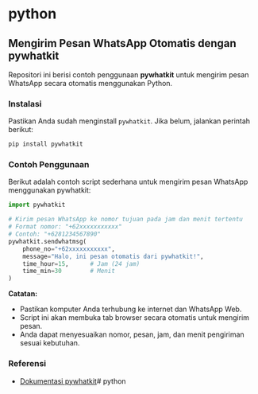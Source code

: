# python

## Mengirim Pesan WhatsApp Otomatis dengan pywhatkit

Repositori ini berisi contoh penggunaan **pywhatkit** untuk mengirim pesan WhatsApp secara otomatis menggunakan Python.

### Instalasi

Pastikan Anda sudah menginstall `pywhatkit`. Jika belum, jalankan perintah berikut:

```bash
pip install pywhatkit
```

### Contoh Penggunaan

Berikut adalah contoh script sederhana untuk mengirim pesan WhatsApp menggunakan pywhatkit:

```python
import pywhatkit

# Kirim pesan WhatsApp ke nomor tujuan pada jam dan menit tertentu
# Format nomor: "+62xxxxxxxxxxx"
# Contoh: "+6281234567890"
pywhatkit.sendwhatmsg(
    phone_no="+62xxxxxxxxxxx",
    message="Halo, ini pesan otomatis dari pywhatkit!",
    time_hour=15,      # Jam (24 jam)
    time_min=30        # Menit
)
```

**Catatan:**
- Pastikan komputer Anda terhubung ke internet dan WhatsApp Web.
- Script ini akan membuka tab browser secara otomatis untuk mengirim pesan.
- Anda dapat menyesuaikan nomor, pesan, jam, dan menit pengiriman sesuai kebutuhan.

### Referensi

- [Dokumentasi pywhatkit](https://github.com/Ankit404butfound/PyWhatKit)# python
